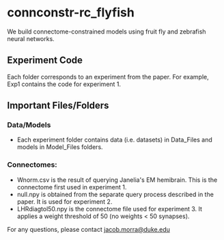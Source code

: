 # connconstr-rc_flyfish
We build connectome-constrained models using fruit fly and zebrafish neural networks.

## Experiment Code
Each folder corresponds to an experiment from the paper. For example, Exp1 contains the code for experiment 1.

## Important Files/Folders
### Data/Models
- Each experiment folder contains data (i.e. datasets) in Data_Files and models in Model_Files folders. 

### Connectomes:
- Wnorm.csv is the result of querying Janelia's EM hemibrain. This is the connectome first used in experiment 1.
- null.npy is obtained from the separate query process described in the paper. It is used for experiment 2.
- LHRdiagtol50.npy is the connectome file used for experiment 3. It applies a weight threshold of 50 (no weights < 50 synapses).

For any questions, please contact jacob.morra@duke.edu
